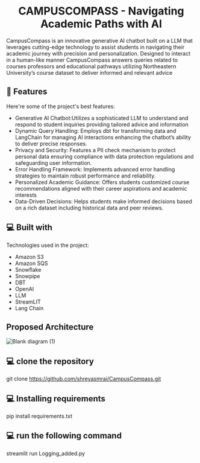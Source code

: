 <h1 align="center" id="title">CAMPUSCOMPASS - Navigating Academic Paths with AI</h1>

<p id="description">CampusCompass is an innovative generative AI chatbot built on a LLM that leverages cutting-edge technology to assist students in navigating their academic journey with precision and personalization. Designed to interact in a human-like manner CampusCompass answers queries related to courses professors and educational pathways utilizing Northeastern University’s course dataset to deliver informed and relevant advice</p>

  
  
<h2>🧐 Features</h2>

Here're some of the project's best features:

*   Generative AI Chatbot:Utilizes a sophisticated LLM to understand and respond to student inquiries providing tailored advice and information
*   Dynamic Query Handling: Employs dbt for transforming data and LangChain for managing AI interactions enhancing the chatbot’s ability to deliver precise responses.
*   Privacy and Security: Features a PII check mechanism to protect personal data ensuring compliance with data protection regulations and safeguarding user information.
*   Error Handling Framework: Implements advanced error handling strategies to maintain robust performance and reliability.
*   Personalized Academic Guidance: Offers students customized course recommendations aligned with their career aspirations and academic interests
*   Data-Driven Decisions: Helps students make informed decisions based on a rich dataset including historical data and peer reviews.

  
  
<h2>💻 Built with</h2>

Technologies used in the project:

*   Amazon S3
*   Amazon SQS
*   Snowflake
*   Snowpipe
*   DBT
*   OpenAI
*   LLM
*   StreamLIT
*   Lang Chain

<h2>Proposed Architecture</h2>


  ![Blank diagram (1)](https://github.com/shreyasmrai/CampusCompass/assets/113789175/6474aefa-1017-4d3d-b2f4-cfc928d1fc5e)


<h2>💻 clone the repository</h2>

git clone https://github.com/shreyasmrai/CampusCompass.git

<h2>💻 Installing requirements </h2>

pip install requirements.txt

<h2>💻 run the following command </h2>

streamlit run Logging_added.py
